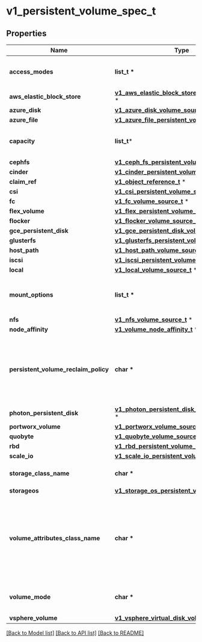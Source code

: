 # v1_persistent_volume_spec_t

## Properties
Name | Type | Description | Notes
------------ | ------------- | ------------- | -------------
**access_modes** | **list_t \*** | accessModes contains all ways the volume can be mounted. More info: https://kubernetes.io/docs/concepts/storage/persistent-volumes#access-modes | [optional] 
**aws_elastic_block_store** | [**v1_aws_elastic_block_store_volume_source_t**](v1_aws_elastic_block_store_volume_source.md) \* |  | [optional] 
**azure_disk** | [**v1_azure_disk_volume_source_t**](v1_azure_disk_volume_source.md) \* |  | [optional] 
**azure_file** | [**v1_azure_file_persistent_volume_source_t**](v1_azure_file_persistent_volume_source.md) \* |  | [optional] 
**capacity** | **list_t*** | capacity is the description of the persistent volume&#39;s resources and capacity. More info: https://kubernetes.io/docs/concepts/storage/persistent-volumes#capacity | [optional] 
**cephfs** | [**v1_ceph_fs_persistent_volume_source_t**](v1_ceph_fs_persistent_volume_source.md) \* |  | [optional] 
**cinder** | [**v1_cinder_persistent_volume_source_t**](v1_cinder_persistent_volume_source.md) \* |  | [optional] 
**claim_ref** | [**v1_object_reference_t**](v1_object_reference.md) \* |  | [optional] 
**csi** | [**v1_csi_persistent_volume_source_t**](v1_csi_persistent_volume_source.md) \* |  | [optional] 
**fc** | [**v1_fc_volume_source_t**](v1_fc_volume_source.md) \* |  | [optional] 
**flex_volume** | [**v1_flex_persistent_volume_source_t**](v1_flex_persistent_volume_source.md) \* |  | [optional] 
**flocker** | [**v1_flocker_volume_source_t**](v1_flocker_volume_source.md) \* |  | [optional] 
**gce_persistent_disk** | [**v1_gce_persistent_disk_volume_source_t**](v1_gce_persistent_disk_volume_source.md) \* |  | [optional] 
**glusterfs** | [**v1_glusterfs_persistent_volume_source_t**](v1_glusterfs_persistent_volume_source.md) \* |  | [optional] 
**host_path** | [**v1_host_path_volume_source_t**](v1_host_path_volume_source.md) \* |  | [optional] 
**iscsi** | [**v1_iscsi_persistent_volume_source_t**](v1_iscsi_persistent_volume_source.md) \* |  | [optional] 
**local** | [**v1_local_volume_source_t**](v1_local_volume_source.md) \* |  | [optional] 
**mount_options** | **list_t \*** | mountOptions is the list of mount options, e.g. [\&quot;ro\&quot;, \&quot;soft\&quot;]. Not validated - mount will simply fail if one is invalid. More info: https://kubernetes.io/docs/concepts/storage/persistent-volumes/#mount-options | [optional] 
**nfs** | [**v1_nfs_volume_source_t**](v1_nfs_volume_source.md) \* |  | [optional] 
**node_affinity** | [**v1_volume_node_affinity_t**](v1_volume_node_affinity.md) \* |  | [optional] 
**persistent_volume_reclaim_policy** | **char \*** | persistentVolumeReclaimPolicy defines what happens to a persistent volume when released from its claim. Valid options are Retain (default for manually created PersistentVolumes), Delete (default for dynamically provisioned PersistentVolumes), and Recycle (deprecated). Recycle must be supported by the volume plugin underlying this PersistentVolume. More info: https://kubernetes.io/docs/concepts/storage/persistent-volumes#reclaiming | [optional] 
**photon_persistent_disk** | [**v1_photon_persistent_disk_volume_source_t**](v1_photon_persistent_disk_volume_source.md) \* |  | [optional] 
**portworx_volume** | [**v1_portworx_volume_source_t**](v1_portworx_volume_source.md) \* |  | [optional] 
**quobyte** | [**v1_quobyte_volume_source_t**](v1_quobyte_volume_source.md) \* |  | [optional] 
**rbd** | [**v1_rbd_persistent_volume_source_t**](v1_rbd_persistent_volume_source.md) \* |  | [optional] 
**scale_io** | [**v1_scale_io_persistent_volume_source_t**](v1_scale_io_persistent_volume_source.md) \* |  | [optional] 
**storage_class_name** | **char \*** | storageClassName is the name of StorageClass to which this persistent volume belongs. Empty value means that this volume does not belong to any StorageClass. | [optional] 
**storageos** | [**v1_storage_os_persistent_volume_source_t**](v1_storage_os_persistent_volume_source.md) \* |  | [optional] 
**volume_attributes_class_name** | **char \*** | Name of VolumeAttributesClass to which this persistent volume belongs. Empty value is not allowed. When this field is not set, it indicates that this volume does not belong to any VolumeAttributesClass. This field is mutable and can be changed by the CSI driver after a volume has been updated successfully to a new class. For an unbound PersistentVolume, the volumeAttributesClassName will be matched with unbound PersistentVolumeClaims during the binding process. This is an alpha field and requires enabling VolumeAttributesClass feature. | [optional] 
**volume_mode** | **char \*** | volumeMode defines if a volume is intended to be used with a formatted filesystem or to remain in raw block state. Value of Filesystem is implied when not included in spec. | [optional] 
**vsphere_volume** | [**v1_vsphere_virtual_disk_volume_source_t**](v1_vsphere_virtual_disk_volume_source.md) \* |  | [optional] 

[[Back to Model list]](../README.md#documentation-for-models) [[Back to API list]](../README.md#documentation-for-api-endpoints) [[Back to README]](../README.md)



